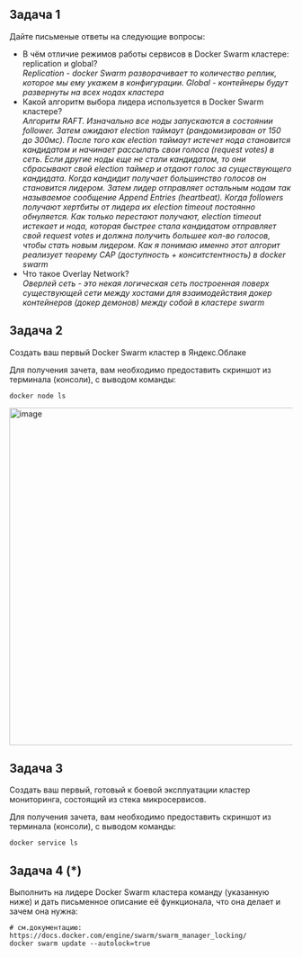 
## Задача 1

Дайте письменые ответы на следующие вопросы:

- В чём отличие режимов работы сервисов в Docker Swarm кластере: replication и global?   
*Replication - docker Swarm разворачивает то количество реплик, которое мы ему укажем в конфигурации. Global - контейнеры будут развернуты на всех нодах кластера*   
- Какой алгоритм выбора лидера используется в Docker Swarm кластере?   
*Алгоритм RAFT. Изначально все ноды запускаются в состоянии follower. Затем ожидают election таймаут (рандомизирован от 150 до 300мс). После того как election таймаут истечет нода становится кандидатом и начинает рассылать свои голоса (request votes) в сеть. Если другие ноды еще не стали кандидатом, то они сбрасывают свой election таймер и отдают голос за существующего кандидата. Когда кандидит получает большинство голосов он становится лидером. Затем лидер отправляет остальным нодам так называемое сообщение Append Entries (heartbeat). Когда followers получают хертбиты от лидера их election timeout постоянно обнуляется. Как только перестают получают, election timeout истекает и нода, которая быстрее стала кандидатом отправляет свой request votes и должна получить большее кол-во голосов, чтобы стать новым лидером. Как я понимаю именно этот алгорит реализует теорему CAP (доступность + конситстентность) в docker swarm*
- Что такое Overlay Network?   
*Оверлей сеть - это некая логическая сеть построенная поверх существующей сети между хостами для взаимодействия докер контейнеров (докер демонов) между собой в кластере swarm*

## Задача 2

Создать ваш первый Docker Swarm кластер в Яндекс.Облаке

Для получения зачета, вам необходимо предоставить скриншот из терминала (консоли), с выводом команды:
```
docker node ls
```
<img width="600" alt="image" src="https://user-images.githubusercontent.com/87580669/183083407-edfc273c-7317-4844-b8ef-e117f226fdcd.png">

## Задача 3

Создать ваш первый, готовый к боевой эксплуатации кластер мониторинга, состоящий из стека микросервисов.

Для получения зачета, вам необходимо предоставить скриншот из терминала (консоли), с выводом команды:
```
docker service ls
```

## Задача 4 (*)

Выполнить на лидере Docker Swarm кластера команду (указанную ниже) и дать письменное описание её функционала, что она делает и зачем она нужна:
```
# см.документацию: https://docs.docker.com/engine/swarm/swarm_manager_locking/
docker swarm update --autolock=true
```
